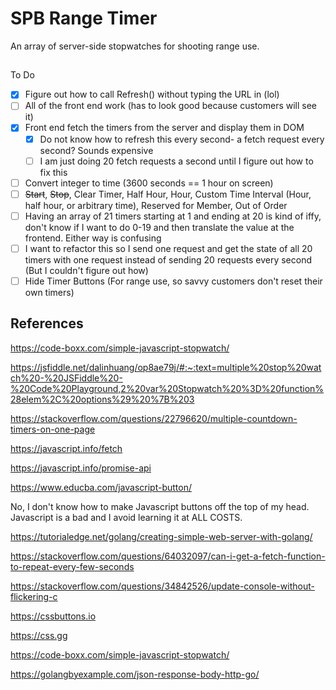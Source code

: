 # SPB Range Timer

An array of server-side stopwatches for shooting range use.

##

To Do
- [x] Figure out how to call Refresh() without typing the URL in (lol)
- [ ] All of the front end work (has to look good because customers will see it)
- [x] Front end fetch the timers from the server and display them in DOM
  - [x] Do not know how to refresh this every second- a fetch request every second? Sounds expensive
  - [ ] I am just doing 20 fetch requests a second until I figure out how to fix this
- [ ] Convert integer to time (3600 seconds == 1 hour on screen)
- [ ] ~~Start~~, ~~Stop~~, Clear Timer, Half Hour, Hour, Custom Time Interval (Hour, half hour, or arbitrary time),  Reserved for Member, Out of Order
- [ ] Having an array of 21 timers starting at 1 and ending at 20 is kind of iffy, don't know if I want to do 0-19 and then translate the value at the frontend. Either way is confusing
- [ ] I want to refactor this so I send one request and get the state of all 20 timers with one request instead of sending 20 requests every second (But I couldn't figure out how)
- [ ] Hide Timer Buttons (For range use, so savvy customers don't reset their own timers)

## References

https://code-boxx.com/simple-javascript-stopwatch/

https://jsfiddle.net/dalinhuang/op8ae79j/#:~:text=multiple%20stop%20watch%20-%20JSFiddle%20-%20Code%20Playground,2%20var%20Stopwatch%20%3D%20function%28elem%2C%20options%29%20%7B%203

https://stackoverflow.com/questions/22796620/multiple-countdown-timers-on-one-page

https://javascript.info/fetch

https://javascript.info/promise-api

https://www.educba.com/javascript-button/ 

No, I don't know how to make Javascript buttons off the top of my head. Javascript is a bad and I avoid learning it at ALL COSTS.

https://tutorialedge.net/golang/creating-simple-web-server-with-golang/

https://stackoverflow.com/questions/64032097/can-i-get-a-fetch-function-to-repeat-every-few-seconds

https://stackoverflow.com/questions/34842526/update-console-without-flickering-c

https://cssbuttons.io

https://css.gg

https://code-boxx.com/simple-javascript-stopwatch/

https://golangbyexample.com/json-response-body-http-go/